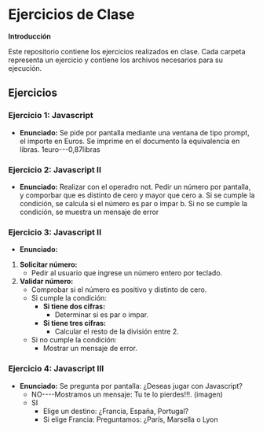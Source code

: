 # Ejercicios de Clase

**Introducción**

Este repositorio contiene los ejercicios realizados en clase. Cada carpeta representa un ejercicio y contiene los archivos necesarios para su ejecución.

## Ejercicios

### Ejercicio 1: Javascript
* **Enunciado:** Se pide por pantalla mediante una ventana de tipo prompt, el importe en Euros. Se imprime
en el documento la equivalencia en libras.
1euro---0,87libras

### Ejercicio 2: Javascript II
* **Enunciado:** Realizar con el operadro not. Pedir un número por pantalla, y comporbar que es distinto de cero y mayor que cero
    a. Si se cumple la condición, se calcula si el número es par o impar
    b. Si no se cumple la condición, se muestra un mensaje de error

### Ejercicio 3: Javascript II
* **Enunciado:**
1. **Solicitar número:**
   * Pedir al usuario que ingrese un número entero por teclado.
2. **Validar número:**
   * Comprobar si el número es positivo y distinto de cero.
   * Si cumple la condición:
     * **Si tiene dos cifras:**
       * Determinar si es par o impar.
     * **Si tiene tres cifras:**
       * Calcular el resto de la división entre 2.
   * Si no cumple la condición:
     * Mostrar un mensaje de error.

### Ejercicio 4: Javascript III
* **Enunciado:** Se pregunta por pantalla: ¿Deseas jugar con Javascript?
    * NO----Mostramos un mensaje: Tu te lo pierdes!!!. (imagen)
    * SI
        * Elige un destino: ¿Francia, España, Portugal?
        *  Si elige Francia: Preguntamos: ¿París, Marsella o Lyon
